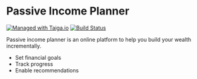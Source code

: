 # Passive Income Planner
[![Managed with Taiga.io](https://img.shields.io/badge/managed%20with-TAIGA.io-709f14.svg)](https://tree.taiga.io/project/ryan-hennigan-passive-planner/ "Managed with Taiga.io")
[![Build Status](https://travis-ci.org/ryan-hennigan/passive-income-planner.svg?branch=master)](https://travis-ci.org/ryan-hennigan/passive-income-planner)


Passive income planner is an online platform to help you build your wealth incrementally.

*   Set financial goals
*   Track progress
*   Enable recommendations
